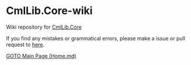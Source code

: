 # CmlLib.Core-wiki

Wiki repository for [CmlLib.Core](https://github.com/CmlLib/CmlLib.Core)

If you find any mistakes or grammatical errors, please make a issue or pull request to [here](https://github.com/CmlLib/CmlLib.Core-wiki).

[GOTO Main Page (Home.md)](https://github.com/CmlLib/CmlLib.Core/wiki/Home)